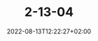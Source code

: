 ---
title: "2-13-04"
date: 2022-08-13T12:22:27+02:00
draft: false
featured_image: "2-13-04.jpg"
tags: []
categories: Auf der Oder
weight: 21
---